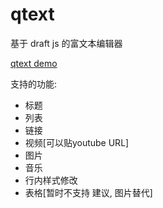 # qtext
基于 draft js 的富文本编辑器

[qtext demo](https://quietwind.github.io/qtext/examples/qtext.html)

支持的功能:
* 标题
* 列表
* 链接
* 视频[可以贴youtube URL]
* 图片
* 音乐
* 行内样式修改
* 表格[暂时不支持 建议, 图片替代]